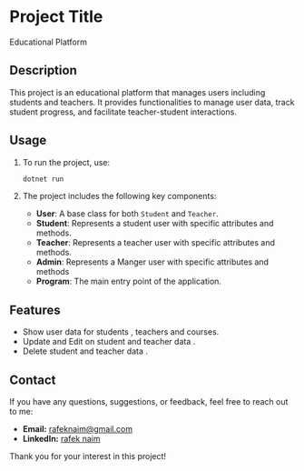# Project Title

Educational Platform

## Description

This project is an educational platform that manages users including students and teachers. It provides functionalities to manage user data, track student progress, and facilitate teacher-student interactions.

## Usage

1. To run the project, use:
    ```sh
    dotnet run
    ```

2. The project includes the following key components:
    - **User**: A base class for both `Student` and `Teacher`.
    - **Student**: Represents a student user with specific attributes and methods.
    - **Teacher**: Represents a teacher user with specific attributes and methods.
    - **Admin**: Represents a Manger user with specific attributes and methods
    - **Program**: The main entry point of the application.


## Features

- Show user data for students , teachers and courses.
- Update and Edit on student and teacher data .
- Delete student and teacher data .

## Contact

If you have any questions, suggestions, or feedback, feel free to reach out to me:

- **Email:** [rafeknaim@gmail.com](mailto:rafeknaim@gmail.com)
- **LinkedIn:** [rafek naim](https://www.linkedin.com/in/rafek-naim-6a099523a/)

Thank you for your interest in this project!
